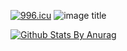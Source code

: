 <!--
**Tinywan/Tinywan** is a ✨ _special_ ✨ repository because its `README.md` (this file) appears on your GitHub profile.

Here are some ideas to get you started:

- 🔭 I’m currently working on ...
- 🌱 I’m currently learning ...
- 👯 I’m looking to collaborate on ...
- 🤔 I’m looking for help with ...
- 💬 Ask me about ...
- 📫 How to reach me: ...
- 😄 Pronouns: ...
- ⚡ Fun fact: ...
-->

[![996.icu](https://img.shields.io/badge/link-996.icu-red.svg)](https://996.icu) ![image title](https://rushter.com/counter.svg)

[![Github Stats By Anurag](https://github-readme-stats.vercel.app/api?username=Tinywan&show_icons=true&title_color=fff&icon_color=79ff97&text_color=9f9f9f&bg_color=151515)](https://github.com/anuraghazra/github-readme-stats)

